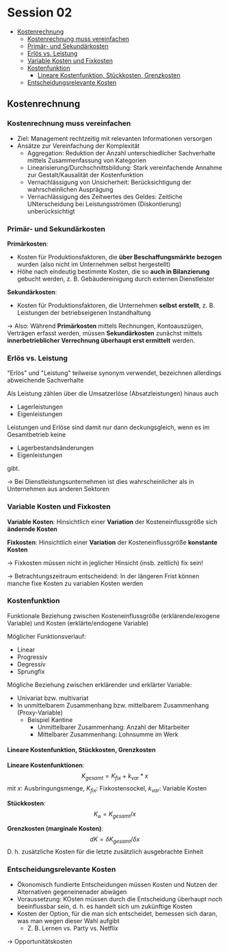 # Session 02

<!-- @import "[TOC]" {cmd="toc" depthFrom=2 depthTo=6 orderedList=false} -->
<!-- code_chunk_output -->

* [Kostenrechnung](#kostenrechnung)
	* [Kostenrechnung muss vereinfachen](#kostenrechnung-muss-vereinfachen)
	* [Primär- und Sekundärkosten](#primär-und-sekundärkosten)
	* [Erlös vs. Leistung](#erlös-vs-leistung)
	* [Variable Kosten und Fixkosten](#variable-kosten-und-fixkosten)
	* [Kostenfunktion](#kostenfunktion)
		* [Lineare Kostenfunktion, Stückkosten, Grenzkosten](#lineare-kostenfunktion-stückkosten-grenzkosten)
	* [Entscheidungsrelevante Kosten](#entscheidungsrelevante-kosten)

<!-- /code_chunk_output -->

## Kostenrechnung
### Kostenrechnung muss vereinfachen
* Ziel: Management rechtzeitig mit relevanten Informationen versorgen
* Ansätze zur Vereinfachung der Komplexität
  * Aggregation: Reduktion der Anzahl unterschiedlicher Sachverhalte mittels Zusammenfassung von Kategorien
  * Linearisierung/Durchschnittsbildung: Stark vereinfachende Annahme zur Gestalt/Kausalität der Kostenfunktion
  * Vernachlässigung von Unsicherheit: Berücksichtigung der wahrscheinlichen Ausprägung
  * Vernachlässigung des Zeitwertes des Geldes: Zeitliche UNterscheidung bei Leistungsströmen (Diskontierung) unberücksichtigt

### Primär- und Sekundärkosten
**Primärkosten**:
* Kosten für Produktionsfaktoren, die **über Beschaffungsmärkte bezogen** wurden (also nicht im Unternehmen selbst hergestellt)
* Höhe nach eindeutig bestimmte Kosten, die so **auch in Bilanzierung** gebucht werden, z. B. Gebäudereinigung durch externen Dienstleister

**Sekundärkosten**:
* Kosten für Produktionsfaktoren, die Unternehmen **selbst erstellt**, z. B. Leistungen der betriebseigenen Instandhaltung

&rarr; Also: Während **Primärkosten** mittels Rechnungen, Kontoauszügen, Verträgen erfasst werden, müssen **Sekundärkosten** zunächst mittels **innerbetrieblicher Verrechnung überhaupt erst ermittelt** werden.

### Erlös vs. Leistung
"Erlös" und "Leistung" teilweise synonym verwendet, bezeichnen allerdings abweichende Sachverhalte

Als Leistung zählen über die Umsatzerlöse (Absatzleistungen) hinaus auch
* Lagerleistungen
* Eigenleistungen

Leistungen und Erlöse sind damit nur dann deckungsgleich, wenn es im Gesamtbetrieb keine
* Lagerbestandsänderungen
* Eigenleistungen

gibt.

&rarr; Bei Dienstleistungsunternehmen ist dies wahrscheinlicher als in Unternehmen aus anderen Sektoren

### Variable Kosten und Fixkosten
**Variable Kosten**: Hinsichtlich einer **Variation** der Kosteneinflussgröße sich **ändernde Kosten**

**Fixkosten**: Hinsichtlich einer **Variation** der Kosteneinflussgröße **konstante Kosten**

&rarr; Fixkosten müssen nicht in jeglicher Hinsicht (insb. zeitlich) fix sein!

&rarr; Betrachtungszeitraum entscheidend: In der längeren Frist können manche fixe Kosten zu variablen Kosten werden

### Kostenfunktion
Funktionale Beziehung zwischen Kosteneinflussgröße (erklärende/exogene Variable) und Kosten (erklärte/endogene Variable)

Möglicher Funktionsverlauf:
* Linear
* Progressiv
* Degressiv
* Sprungfix

Mögliche Beziehung zwischen erklärender und erklärter Variable:
* Univariat bzw. multivariat
* In unmittelbarem Zusammenhang bzw. mittelbarem Zusammenhang (Proxy-Variable)
  * Beispiel Kantine
    * Unmittelbarer Zusammenhang: Anzahl der Mitarbeiter
    * Mittelbarer Zusammenhang: Lohnsumme im Werk

#### Lineare Kostenfunktion, Stückkosten, Grenzkosten
**Lineare Kostenfunktionen**:
$$
K_{gesamt} = K_{fix} + k_{var} * x
$$
mit $x$: Ausbringungsmenge, $K_{fix}$: Fixkostensockel, $k_{var}$: Variable Kosten

**Stückkosten**:
$$
K_{\varnothing} = K_{gesamt} / x
$$

**Grenzkosten (marginale Kosten)**:
$$
dK = \delta K_{gesamt} / \delta x
$$
D. h. zusätzliche Kosten für die letzte zusätzlich ausgebrachte Einheit

### Entscheidungsrelevante Kosten
* Ökonomisch fundierte Entscheidungen müssen Kosten und Nutzen der Alternativen gegeneinenader abwägen
* Voraussetzung: KOsten müssen durch die Entscheidung überhaupt noch beeinflussbar sein, d. h. es handelt sich um zukünftige Kosten
* Kosten der Option, für die man sich entscheidet, bemessen sich daran, was man wegen dieser Wahl aufgibt
  * Z. B. Lernen vs. Party vs. Netflix

&rarr; Opportunitätskosten